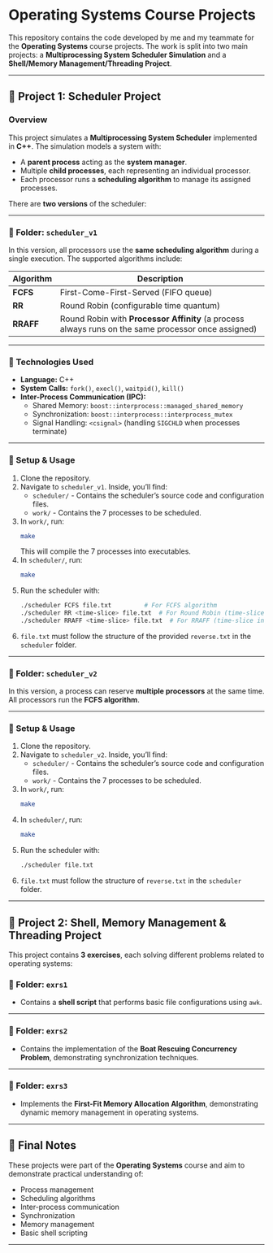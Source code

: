 # Operating Systems Course Projects

This repository contains the code developed by me and my teammate for the **Operating Systems** course projects. The work is split into two main projects: a **Multiprocessing System Scheduler Simulation** and a **Shell/Memory Management/Threading Project**.

---

## 📂 Project 1: Scheduler Project

### Overview

This project simulates a **Multiprocessing System Scheduler** implemented in **C++**. The simulation models a system with:
- A **parent process** acting as the **system manager**.
- Multiple **child processes**, each representing an individual processor.
- Each processor runs a **scheduling algorithm** to manage its assigned processes.

There are **two versions** of the scheduler:

---

### 📁 Folder: `scheduler_v1`

In this version, all processors use the **same scheduling algorithm** during a single execution. The supported algorithms include:

| Algorithm | Description |
|---|---|
| **FCFS** | First-Come-First-Served (FIFO queue) |
| **RR** | Round Robin (configurable time quantum) |
| **RRAFF** | Round Robin with **Processor Affinity** (a process always runs on the same processor once assigned) |

---

### 🔧 Technologies Used

- **Language:** C++
- **System Calls:** `fork()`, `execl()`, `waitpid()`, `kill()`
- **Inter-Process Communication (IPC):**
    - Shared Memory: `boost::interprocess::managed_shared_memory`
    - Synchronization: `boost::interprocess::interprocess_mutex`
    - Signal Handling: `<csignal>` (handling `SIGCHLD` when processes terminate)

---

### 🚀 Setup & Usage

1. Clone the repository.
2. Navigate to `scheduler_v1`. Inside, you’ll find:
    - `scheduler/` - Contains the scheduler’s source code and configuration files.
    - `work/` - Contains the 7 processes to be scheduled.
3. In `work/`, run:
    ```sh
    make
    ```
    This will compile the 7 processes into executables.
4. In `scheduler/`, run:
    ```sh
    make
    ```
5. Run the scheduler with:
    ```sh
    ./scheduler FCFS file.txt         # For FCFS algorithm
    ./scheduler RR <time-slice> file.txt  # For Round Robin (time-slice in ms)(recommended time-slice: ≥ 2000 ms)
    ./scheduler RRAFF <time-slice> file.txt  # For RRAFF (time-slice in ms)(recommended time-slice: ≥ 2000 ms)
    ```
6. `file.txt` must follow the structure of the provided `reverse.txt` in the `scheduler` folder.

---

### 📁 Folder: `scheduler_v2`

In this version, a process can reserve **multiple processors** at the same time. All processors run the **FCFS algorithm**.

---

### 🚀 Setup & Usage

1. Clone the repository.
2. Navigate to `scheduler_v2`. Inside, you’ll find:
    - `scheduler/` - Contains the scheduler’s source code and configuration files.
    - `work/` - Contains the 7 processes to be scheduled.
3. In `work/`, run:
    ```sh
    make
    ```
4. In `scheduler/`, run:
    ```sh
    make
    ```
5. Run the scheduler with:
    ```sh
    ./scheduler file.txt
    ```
6. `file.txt` must follow the structure of `reverse.txt` in the `scheduler` folder.

---

## 📂 Project 2: Shell, Memory Management & Threading Project

This project contains **3 exercises**, each solving different problems related to operating systems:

### 📁 Folder: `exrs1`

- Contains a **shell script** that performs basic file configurations using `awk`.

---

### 📁 Folder: `exrs2`

- Contains the implementation of the **Boat Rescuing Concurrency Problem**, demonstrating synchronization techniques.

---

### 📁 Folder: `exrs3`

- Implements the **First-Fit Memory Allocation Algorithm**, demonstrating dynamic memory management in operating systems.

---

## 📜 Final Notes

These projects were part of the **Operating Systems** course and aim to demonstrate practical understanding of:
- Process management
- Scheduling algorithms
- Inter-process communication
- Synchronization
- Memory management
- Basic shell scripting

---
